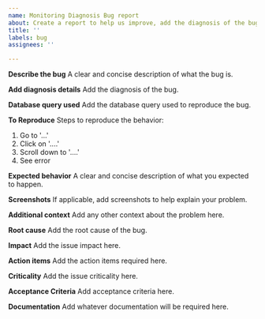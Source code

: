 ```yaml
---
name: Monitoring Diagnosis Bug report
about: Create a report to help us improve, add the diagnosis of the bug
title: ''
labels: bug
assignees: ''

---
```


**Describe the bug**
A clear and concise description of what the bug is.

**Add diagnosis details**
Add the diagnosis of the bug.

**Database query used**
Add the database query used to reproduce the bug.

**To Reproduce**
Steps to reproduce the behavior:
1. Go to '...'
2. Click on '....'
3. Scroll down to '....'
4. See error

**Expected behavior**
A clear and concise description of what you expected to happen.

**Screenshots**
If applicable, add screenshots to help explain your problem.

**Additional context**
Add any other context about the problem here.

**Root cause**
Add the root cause of the bug.

**Impact**
Add the issue impact here.

**Action items**
Add the action items required here.

**Criticality**
Add the issue criticality here.

**Acceptance Criteria**
Add acceptance criteria here.

**Documentation**
Add whatever documentation will be required here.

